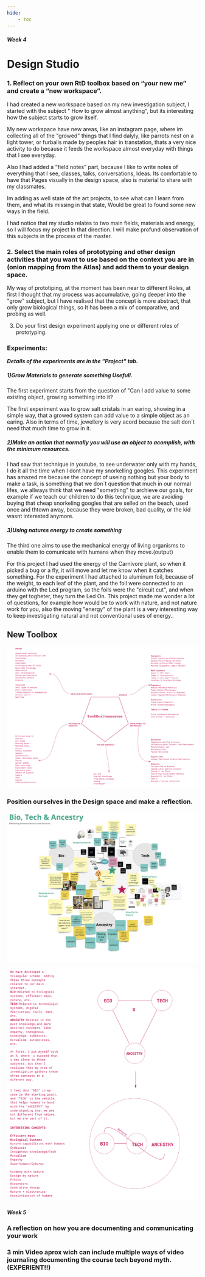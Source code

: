 ```yaml
---
hide:
    - toc
---
```


##### Week 4

# Design Studio


### 1. Reflect on your own RtD toolbox based on “your new me” and create a “new workspace”. 

I had created a new workspace based on my new investigation subject, I started with the subject " How to grow almost anything", but its interesting how the subject starts to grow itself.

My new workspace have new areas, like an instagram page, where im collecting all of the "growed" things that I find dalyly, like parrots nest on a light tower, or furballs made by peoples hair in transtation, thats a very nice activity to do because it feeds the workspace almost everyday with things that I see everyday.

Also I had added a "field notes" part, because I like to write notes of everything that I see, classes, talks, conversations, Ideas. Its comfortable to have that Pages visually in the design space, also is material to share with my classmates.

Im adding as well state of the art projects, to see what can I learn from them, and what its missing in that state, Would be great to found some new ways in the field.

I had notice that my studio relates to two main fields, materials and energy, so I will focus my project In that direction. I will make profund observation of this subjects in the process of the master.

### 2. Select the main roles of prototyping and other design activities that you want to use based on the context you are in (onion mapping from the Atlas) and add them to your design space.

My way of prototiping, at the moment has been near to different Roles, at first I thought that my process was accumulative, going deeper into the "grow" subject, but I have realised that the concept is more abstract, that only grow biological things, so It has been a mix of comparative, and probing as well.

3. Do your first design experiment applying one or different roles of prototyping.


### Experiments:

***Details of the experiments are in the "Project" tab.***

##### 1)Grow Materials to generate something Usefull.

The first experiment starts from the question of "Can I add value to some existing object, growing something into it?

The first experiment was to grow salt cristals in an earing, showing in a simple way, that a growed system can add value to a simple object as an earing. Also in terms of time, jewellery is very acord because  the salt don´t need that much time to grow in it.

##### 2)Make an action that normally you will use an object to acomplish, with the minimum resources.

I had saw that technique in youtube, to see underwater only with my hands, I do it all the time when I dont have my snorkelling googles. This experiment has amazed me because the concept of useing nothing but your body to make a task, is something that we don´t question  that much in our normal lifes, we allways think that we need "something" to archieve our goals, for example if we teach our children to do this technique, we are avoiding buying that cheap snorkeling googles that are selled on the beach, used once and thtown away, because they were broken, bad quality, or the kid wasnt interested anymore.

##### 3)Using natures energy to create something

The third one aims to use the mechanical energy of living organisms to enable them to comunicate with humans when they move.(output)

For this project I had used the energy of the Carnivore plant, so when it picked a bug or a fly, it will move and let me know when it catches something. For the experiment I had attached to aluminum foil, because of the weight, to each leaf of the plant, and the foil were connected to an arduino with the Led program, so the foils were the "circuit cut", and when they get togheter, they turn the Led On. This project made me wonder a lot of questions, for example how would be to work with nature, and not nature work for you, also the moving "energy" of the plant is a very interesting way to keep investigating natural and not conventional uses of energy..

## New Toolbox

![](../images/DS2.png)


### Position ourselves in the Design space and make a reflection.

![](../images/OP1.png)

![](../images/OP2.png)


##### Week 5

### A reflection on how you are documenting and communicating your work



### 3 min Video aprox wich can include multiple ways of video journaling documenting the course tech beyond myth. (EXPERIENT!!)

























